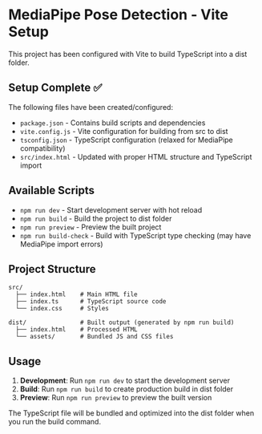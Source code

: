 # MediaPipe Pose Detection - Vite Setup

This project has been configured with Vite to build TypeScript into a dist folder.

## Setup Complete ✅

The following files have been created/configured:

- `package.json` - Contains build scripts and dependencies
- `vite.config.js` - Vite configuration for building from src to dist
- `tsconfig.json` - TypeScript configuration (relaxed for MediaPipe compatibility)
- `src/index.html` - Updated with proper HTML structure and TypeScript import

## Available Scripts

- `npm run dev` - Start development server with hot reload
- `npm run build` - Build the project to dist folder
- `npm run preview` - Preview the built project
- `npm run build-check` - Build with TypeScript type checking (may have MediaPipe import errors)

## Project Structure

```
src/
  ├── index.html    # Main HTML file
  ├── index.ts      # TypeScript source code
  └── index.css     # Styles

dist/               # Built output (generated by npm run build)
  ├── index.html    # Processed HTML
  └── assets/       # Bundled JS and CSS files
```

## Usage

1. **Development**: Run `npm run dev` to start the development server
2. **Build**: Run `npm run build` to create production build in dist folder
3. **Preview**: Run `npm run preview` to preview the built version

The TypeScript file will be bundled and optimized into the dist folder when you run the build command.
